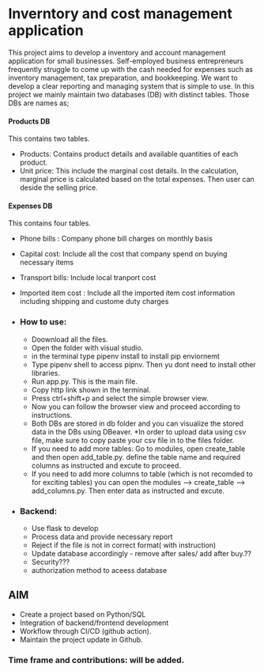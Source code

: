 # Inverntory and cost management application
This project aims to develop a inventory and account management application for small businesses. Self-employed business entrepreneurs frequently struggle to come up with the cash needed for expenses such as inventory management, tax preparation, and bookkeeping. We want to develop a clear reporting and managing system that is simple to use. In this project we mainly maintain two databases (DB) with distinct tables. Those DBs are names as;
#### Products DB 
  This contains two tables.
* Products: Contains product details and available quantities of each product.
* Unit price: This include the marginal cost details. In the calculation, marginal price is calculated based on the total expenses. Then user can deside the selling price.
#### Expenses DB
This contains four tables.
* Phone bills : Company phone bill charges on monthly basis
* Capital cost: Include all the cost that company spend on buying necessary items
* Transport bills: Include local tranport cost
* Imported item cost : Include all the imported item cost information including shipping and custome duty charges


* ### How to use:
    * Doownload all the files.
    * Open the folder with visual studio. 
    * in the terminal type pipenv install to install pip enviornemt
    * Type pipenv shell to access pipnv. Then yu dont need to install other libraries. 
    * Run app.py. This is the main file.
    * Copy http link shown in the terminal. 
    * Press ctrl+shift+p and select the simple browser view.
    * Now you can follow the browser view and proceed according to instructions.
    * Both DBs are stored in db folder and you can visualize the stored data in the DBs using DBeaver.
    *In order to upload data using csv file, make sure to copy paste your csv file in to the files folder.   
    * If you need to add more tables: Go to modules, open create_table and then open add_table.py. define the table name and required columns as instructed and excute to proceed.
    * If you need to add more columns to table (which is not recomded to for exciting tables) you can open the modules --> create_table --> add_columns.py. Then enter data as instructed  and excute. 

* ### Backend:
    * Use flask to develop
    * Process data and provide necessary report
    * Reject if the file is not in correct format( with instruction)
    * Update database accordingly - remove after sales/ add after buy.??
    * Security??? 
    * authorization method to aceess database

 ## AIM 
 * Create a project based on Python/SQL 
 * Integration of backend/frontend development
 * Workflow through CI/CD (github action).
 * Maintain the project update in Github.
 
 
 ### Time frame and contributions: will be added.
 
